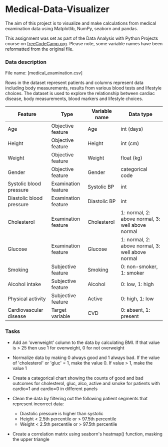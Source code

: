 # Medical-Data-Visualizer

The aim of this project is to visualize and make calculations from medical examination data using Matplotlib, NumPy, seaborn and pandas. 

This assignment was set as part of the Data Analysis with Python Projects course on [freeCodeCamp.org](https://www.freecodecamp.org/learn/data-analysis-with-python/data-analysis-with-python-projects/medical-data-visualizer). Please note, some variable names have been reformatted from the original file.

### Data description

File name: [medical_examination.csv]

Rows in the dataset represent patients and columns represent data including body measurements, results from various blood tests and lifestyle choices. The dataset is used to explore the relationship between cardiac disease, body measurements, blood markers and lifestyle choices.

|Feature|Type|Variable name|Data type|
|-------|-------------|--------|----------|
|Age|Objective feature|Age|int (days)|
|Height|Objective feature|Height|int (cm)|
|Weight|Objective feature|Weight|float (kg)|
|Gender|Objective feature|Gender|categorical code|
|Systolic blood pressure|Examination feature|Systolic BP|int|
|Diastolic blood pressure|Examination feature|Diastolic BP|int|
|Cholesterol|Examination feature|Cholesterol|1: normal, 2: above normal, 3: well above normal|
|Glucose|Examination feature|Glucose|1: normal, 2: above normal, 3: well above normal|
|Smoking|Subjective feature|Smoking|0: non-smoker, 1: smoker|
|Alcohol intake|Subjective feature|Alcohol|0: low, 1: high|
|Physical activity|Subjective feature|Active|0: high, 1: low|
|Cardiovascular disease|Target variable|CVD|0: absent, 1: present|

### Tasks

* Add an 'overweight' column to the data by calculating BMI. If that value is > 25 then use 1 for overweight, 0 for not overweight
* Normalize data by making 0 always good and 1 always bad. If the value of 'cholesterol' or 'gluc' = 1, make the value 0. If value > 1, make the value 1
* Create a categorical chart showing the counts of good and bad outcomes for cholesterol, gluc, alco, active and smoke for patients with cardio=1 and cardio=0 in different panels

* Clean the data by filtering out the following patient segments that represent incorrect data:
  * Diastolic pressure is higher than systolic
  * Height < 2.5th percentile or > 97.5th percentile
  * Weight < 2.5th percentile or > 97.5th percentile
  
* Create a correlation matrix using seaborn's heatmap() function, masking the upper triangle
